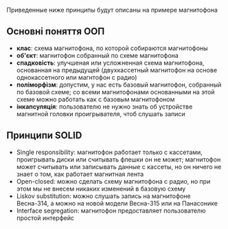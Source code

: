 Приведенные ниже принципы будут описаны на примере магнитофона
## Основнi поняття ООП
 - **клас**: схема магнитофона, по которой собираются магнитофоны
 - **об'єкт**: магнитофон собранный по схеме магнитофона
 - **спадковість**: улучшеная или усложненная схема магнитофона, основанная на предыдущей 
                    (двухкассетный магнитофон на основе однокассетного или магнтофон с радио)
 - **поліморфізм**: допустим, у нас есть базовый магнитофон, собранный по базовой схеме;
                    со всеми магнитофонами основанными на этой схеме можно работать как с базовым магнитофоном
 - **інкапсуляція**: пользователю не нужно знать об устройстве магнитной головки проигрывателя, чтоб слушать записи
 
## Принципи SOLID
 - Single responsibility: магнитофон работает только с кассетами, проигрывать диски или считывать флешки он не может;
                          магнитофон может считывать или записывать данные с кассеты, но он ничего не знает о том, как работает магнитная лента
 - Open-closed: можно сделать схему магнитофона с радио, но при этом мы не внесем никаких изменений в базовую схему
 - Liskov substitution: можно слушать запись на магнитофоне Весна-314, а можно на новой модели Весна-315 или на Панасонике
 - Interface segregation: магнитофон предоставляет пользователю простой интерфейс

